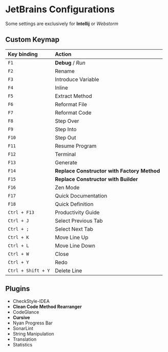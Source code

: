# JetBrains Configurations

Some settings are exclusively for **Intellij** or *Webstorm*

## Custom Keymap

| Key binding           | Action                                       |
|:---                   |:---                                          |
| `F1`                  | **Debug** / *Run*                            |
| `F2`                  | Rename                                       |
| `F3`                  | Introduce Variable                           |
| `F4`                  | Inline                                       |
| `F5`                  | Extract Method                               |
| `F6`                  | Reformat File                                |
| `F7`                  | Reformat Code                                |
| `F8`                  | Step Over                                    |
| `F9`                  | Step Into                                    |
| `F10`                 | Step Out                                     |
| `F11`                 | Resume Program                               |
| `F12`                 | Terminal                                     |
| `F13`                 | Generate                                 	   |
| `F14`                 | **Replace Constructor with Factory Method**  |
| `F15`                 | **Replace Constructor with Builder**         |
| `F16`                 | Zen Mode                                     |
| `F17`                 | Quick Documentation                          |
| `F18`                 | Quick Definition                             |
| `Ctrl + F13`          | Productivity Guide                           |
| `Ctrl + J`            | Select Previous Tab                          |
| `Ctrl + ;`            | Select Next Tab                              |
| `Ctrl + K`            | Move Line Up                                 |
| `Ctrl + L`            | Move Line Down                               |
| `Ctrl + W`            | Close                                        |
| `Ctrl + Y`            | Redo                                         |
| `Ctrl + Shift + Y`    | Delete Line                                  |


## Plugins

- CheckStyle-IDEA
- **Clean Code Method Rearranger**
- CodeGlance
- **Cursive**
- Nyan Progress Bar
- SonarLint
- String Manipulation
- Translation
- Statistics